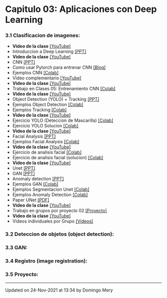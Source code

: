 
# Capitulo 03: Aplicaciones con Deep Learning
### 3.1 Clasificacion de imagenes:
* **Video de la clase** [[YouTube]](https://youtu.be/tRQfQln8ZXQ)
* Introduccion a Deep Learning [[PPT]](CV03_Introduccion.pptx)
* **Video de la clase** [[YouTube]](https://youtu.be/RopqLlyndlU)
* CNN [[PPT]](https://github.com/domingomery/vision/blob/master/clases/Cap03_DeepLearning/presentations/CV03_CNN.pptx)
* Como usar Pytorch para entrenar CNN [[Blog]](https://medium.com/thecyphy/train-cnn-model-with-pytorch-21dafb918f48)
* Ejemplos CNN [[Colab]](https://github.com/domingomery/vision/blob/master/Notebooks.md#convolutional-neural-netwoks-cnn)
* Video complementario [[YouTube]](https://youtu.be/cN_X4-0D1wg)
* **Video de la clase** [[YouTube]](https://youtu.be/yD4T5rPJ9hE)
* Trabajo en Clases 05: Entrenamiento CNN [[Colab]](https://colab.research.google.com/drive/1U39GSwDT7mPSuje7bwnv9tY8T-rUqL-u?usp=sharing)
* **Video de la clase** [[YouTube]](https://youtu.be/-VcyIt0p7bA)
* Object Detection (YOLO) + Tracking [[PPT]](https://github.com/domingomery/vision/blob/master/clases/Cap03_DeepLearning/presentations/CV03_ObjectDetection.pptx)
* Ejemplos Object Detection [[Colab]](https://github.com/domingomery/vision/blob/master/Notebooks.md#object-detection)
* Ejemplos Tracking [[Colab]](https://github.com/domingomery/vision/blob/master/Notebooks.md#tracking)
* **Video de la clase** [[YouTube]](https://youtu.be/yqOI0lKAJ_w)
* Ejercicio YOLO (Deteccion de Mascarilla) [[Colab]](https://colab.research.google.com/drive/1PFSKaqQKJiZRYc7ImsvjJNiHroufsZaC?usp=sharing)
* Ejercicio YOLO Solucion [[Colab]](https://colab.research.google.com/drive/1divNGrEnp4VOHDV_rw8zxJhLAM7uizb9?usp=sharing)
* **Video de la clase** [[YouTube]](https://youtu.be/GBeisP4GBz8)
* Facial Analysis [[PPT]](https://www.dropbox.com/s/k45nta3dn02vxpe/2021_AnalisisFacial_Teaching.pptx?dl=0)
* Ejemplos Facial Analysis [[Colab]](https://github.com/domingomery/vision/blob/master/Notebooks.md#an%C3%A1lisis-facial)
* **Video de la clase** [[YouTube]](https://youtu.be/18U_41kq3N8)
* Ejercicio de analisis facial [[Colab]](https://colab.research.google.com/drive/1DDWFv9j3cKg3WmPic174W4jr74b4AvIl?usp=sharing)
* Ejercicio de analisis facial (solucion) [[Colab]](https://colab.research.google.com/drive/1dTFOY4ZO7tJC8nrgwhSQrceK1AbJCyVk?usp=sharing)
* **Video de la clase** [[YouTube]](https://youtu.be/5Y9UprUtlfg)
* Unet [[PPT]](https://github.com/domingomery/vision/blob/master/clases/Cap03_DeepLearning/presentations/CV03_UNet.pptx)
* GAN [[PPT]](https://github.com/domingomery/vision/blob/master/clases/Cap03_DeepLearning/presentations/CV03_GAN.pptx)
* Anomaly detection [[PPT]](https://github.com/domingomery/vision/blob/master/clases/Cap03_DeepLearning/presentations/CV03_AnomalyDetection.pptx)
* Ejemplos GAN [[Colab]](https://github.com/domingomery/vision/blob/master/Notebooks.md#generative-adversarial-network-gan)
* Ejemplos Segmentacion Unet [[Colab]](https://github.com/domingomery/vision/blob/master/Notebooks.md#segmentaci%C3%B3n)
* Ejemplos Anomaly Detection [[Colab]](https://github.com/domingomery/vision/blob/master/Notebooks.md#detecci%C3%B3n-de-anomal%C3%Adas)
* Paper UNet [[PDF]](https://arxiv.org/pdf/1505.04597.pdf)
* **Video de la clase** [[YouTube]](https://youtu.be/frJ-lCNNVbk)
* Trabajo en grupos por proyecto 02 [[Proyecto]](https://github.com/domingomery/vision/tree/master/proyectos/Proyecto_02)
* **Video de la clase** [[YouTube]](https://youtu.be/PjwUjaRRp-s)
* Videos individuales por Grupo [[Videos]](https://bit.ly/3r73xku)
### 3.2 Deteccion de objetos (object detection):
### 3.3 GAN:
### 3.4 Registro (image registration):
### 3.5 Proyecto:
---


Updated on 24-Nov-2021 at 13:34 by Domingo Mery
